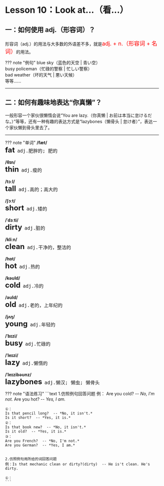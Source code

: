# Lesson 10：Look at...（看...）


## 一：如何使用 adj.（形容词）？

形容词（adj.）的用法与大多数的外语差不多，就是<font color=red size=4>adj. + n.（形容词 + 名词）</font>的用法。

??? note "例句"
    blue sky（蓝色的天空 | 青い空）<br>
    busy policeman（忙碌的警察 | 忙しい警察）<br>
    bad weather（坏的天气 | 悪い天候）<br>
    等等......


---
## 二：如何有趣味地表达“你真懒”？

一般形容一个家伙很懒惰会说“You are lazy.（你真懒 | お前は本当に怠けるだな。）”等等，还有一种有趣的表达方式是“lazybones（懒骨头 | 怠け者）”，表达一个家伙懒到骨头里去了。


---
??? note "单词"
    **/fæt/**<br>
    <font size=5>**fat**</font>&nbsp;&nbsp;<font size=4>`adj.肥胖的; 肥的`</font><br>
    <br>
    **/θɪn/**<br>
    <font size=5>**thin**</font>&nbsp;&nbsp;<font size=4>`adj.瘦的`</font><br>
    <br>
    **/tɔːl/**<br>
    <font size=5>**tall**</font>&nbsp;&nbsp;<font size=4>`adj.高的；高大的`</font><br>
    <br>
    **/ʃɔːt/**<br>
    <font size=5>**short**</font>&nbsp;&nbsp;<font size=4>`adj.矮的`</font><br>
    <br>
    **/ˈdɜːti/**<br>
    <font size=5>**dirty**</font>&nbsp;&nbsp;<font size=4>`adj.脏的`</font><br>
    <br>
    **/kliːn/**<br>
    <font size=5>**clean**</font>&nbsp;&nbsp;<font size=4>`adj.干净的，整洁的`</font><br>
    <br>
    **/hɒt/**<br>
    <font size=5>**hot**</font>&nbsp;&nbsp;<font size=4>`adj.热的`</font><br>
    <br>
    **/kəʊld/**<br>
    <font size=5>**cold**</font>&nbsp;&nbsp;<font size=4>`adj.冷的`</font><br>
    <br>
    **/əʊld/**<br>
    <font size=5>**old**</font>&nbsp;&nbsp;<font size=4>`adj.老的，上年纪的`</font><br>
    <br>
    **/jʌŋ/**<br>
    <font size=5>**young**</font>&nbsp;&nbsp;<font size=4>`adj.年轻的`</font><br>
    <br>
    **/ˈbɪzi/**<br>
    <font size=5>**busy**</font>&nbsp;&nbsp;<font size=4>`adj.忙碌的`</font><br>
    <br>
    **/ˈleɪzi/**<br>
    <font size=5>**lazy**</font>&nbsp;&nbsp;<font size=4>`adj.懒惰的`</font><br>
    <br>
    **/ˈleɪzibəʊnz/**<br>
    <font size=5>**lazybones**</font>&nbsp;&nbsp;<font size=4>`adj.懒汉; 懒虫; 懒骨头`</font><br>


??? note "语法练习"
    ```text
    1.仿照例句回答问题
    例：
    Are you cold?  -- *No, I'm not.*
    Are you hot?  -- *Yes, I am.*

    ①：
    Is that pencil long?  -- *No, it isn't.*
    Is it short?  -- *Yes, it is.*
    ②：
    Is that book new?  -- *No, it isn't.*
    Is it old?  -- *Yes, it is.*
    ③：
    Are you French?  -- *No, I'm not.*
    Are you German?  -- *Yes, I am.*


    2.仿照例句用所给的词回答问题
    例：Is that mechanic clean or dirty?(dirty)  -- He is't clean. He's dirty.

    ①：
    ```

